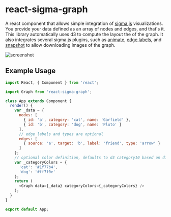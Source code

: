 # react-sigma-graph

A react component that allows simple integration of [sigma.js](http://sigmajs.org/) visualizations. You provide your data defined as an array of nodes and edges, and that's it. This library automatically uses d3 to compute the layout the of the graph. It also integrates several sigma.js plugins, such as [animate](https://github.com/jacomyal/sigma.js/tree/master/plugins/sigma.plugins.animate), [edge labels](https://github.com/jacomyal/sigma.js/tree/master/plugins/sigma.renderers.edgeLabels), and [snapshot](https://github.com/jacomyal/sigma.js/tree/master/plugins/sigma.renderers.snapshot) to allow downloading images of the graph.

![screenshot](https://github.com/yeastgenome/react-sigma-graph/blob/master/react-sigma-graph-screenshot.png?raw=true)

## Example Usage

```js
import React, { Component } from 'react';

import Graph from 'react-sigma-graph';

class App extends Component {
  render() {
    var _data = {
      nodes: [
        { id: 'a', category: 'cat', name: 'Garfield' },
        { id: 'b', category: 'dog', name: 'Pluto' }
      ],
      // edge labels and types are optional
      edges: [
        { source: 'a', target: 'b', label: 'friend', type: 'arrow' }
      ]
    };
    // optional color definition, defaults to d3 category10 based on dimain of categories in data
    var _categoryColors = {
      'cat': '#1f77b4',
      'dog': '#ff7f0e'
    };
    return (
      <Graph data={_data} categoryColors={_categoryColors} />
    );
  }
}

export default App;
```

